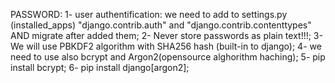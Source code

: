 PASSWORD:
    1- user authentification: we need  to add to settings.py (installed_apps) "django.contrib.auth" and "django.contrib.contenttypes" AND migrate after added them;
    2- Never store passwords as plain text!!!;
    3- We will use PBKDF2 algorithm with SHA256 hash (built-in to django);
    4- we need to use also bcrypt and Argon2(opensource alghorithm haching);
    5- pip install bcrypt;
    6- pip install django[argon2];
    
